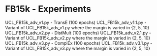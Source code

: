 # FB15k - Experiments

UCL_FB15k_adv_v1.py - TransE (100 epochs)
UCL_FB15k_adv_v1.1.py - Variant of UCL_FB15k_adv_v1.py where the margin is varied in {2, 5, 10}
UCL_FB15k_adv_v2.py - DistMult (100 epochs)
UCL_FB15k_adv_v2.1.py - Variant of UCL_FB15k_adv_v2.py where the margin is varied in {2, 5, 10}
UCL_FB15k_adv_v3.py - ComplEx (100 epochs)
UCL_FB15k_adv_v3.1.py - Variant of UCL_FB15k_adv_v3.py where the margin is varied in {2, 5, 10}
